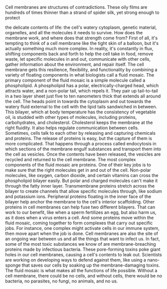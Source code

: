 
Cell membranes are structures 
of contradictions.
These oily films are hundreds of times
thinner than a strand of spider silk,
yet strong enough to protect

the delicate contents of life:
the cell&#39;s watery cytoplasm, 
genetic material, organelles,
and all the molecules it needs to survive.
How does the membrane work,
and where does that strength come from?
First of all, it&#39;s tempting to think of a
cell membrane
like the tight skin of a balloon,
but it&#39;s actually something 
much more complex.
In reality, it&#39;s constantly in flux,
shifting components back and forth
to help the cell take in food,
remove waste,
let specific molecules in and out,
communicate with other cells,
gather information about the environment,
and repair itself.
The cell membrane gets this resilience,
flexibility, and functionality
by combining a variety 
of floating components
in what biologists call a fluid mosaic.
The primary component of the fluid mosaic
is a simple molecule 
called a phospholipid.
A phospholipid has a polar, 
electrically-charged head,
which attracts water,
and a non-polar tail, which repels it.
They pair up tail-to-tail
in a two layer sheet
just five to ten nanometers thick
that extends all around the cell.
The heads point in towards the cytoplasm
and out towards the watery fluid 
external to the cell
with the lipid tails 
sandwiched in between.
This bilayer, which at body temperature
has the consistency of vegetable oil,
is studded with other types of molecules,
including proteins,
carbohydrates,
and cholesterol.
Cholesterol keeps the membrane 
at the right fluidity.
It also helps regulate communication
between cells.
Sometimes, cells talk to each other
by releasing and capturing 
chemicals and proteins.
The release of proteins is easy,
but the capture of them 
is more complicated.
That happens through a process called
endocytosis
in which sections of the membrane
engulf substances
and transport them into the cell
as vesicles.
Once the contents have been released,
the vesicles are recycled and returned
to the cell membrane.
The most complex components
of the fluid mosaic are proteins.
One of their key jobs is to make sure
that the right molecules 
get in and out of the cell.
Non-polar molecules, like oxygen,
carbon dioxide,
and certain vitamins
can cross the phospholipid 
bilayer easily.
But polar and charged molecules can&#39;t
make it through the fatty inner layer.
Transmembrane proteins stretch
across the bilayer to create channels
that allow specific molecules through,
like sodium and potassium ions.
Peripheral proteins floating
in the inner face of the bilayer
help anchor the membrane to the cell&#39;s
interior scaffolding.
Other proteins in cell membranes
can help fuse two different bilayers.
That can work to our benefit,
like when a sperm fertilizes an egg,
but also harm us,
as it does when a virus enters a cell.
And some proteins move within
the fluid mosaic,
coming together to form complexes
that carry out specific jobs.
For instance, one complex might
activate cells in our immune system,
then move apart when the job is done.
Cell membranes are also the site
of an ongoing war
between us and all the things
that want to infect us.
In fact, some of the most toxic
substances we know of
are membrane-breaching proteins
made by infectious bacteria.
These pore-forming toxins poke
giant holes in our cell membranes,
causing a cell&#39;s contents to leak out.
Scientists are working on developing
ways to defend against them,
like using a nano-sponge 
that saves our cells
by soaking up 
the membrane-damaging toxins.
The fluid mosaic is what makes 
all the functions of life possible.
Without a cell membrane,
there could be no cells,
and without cells,
there would be no bacteria,
no parasites,
no fungi,
no animals,
and no us.
